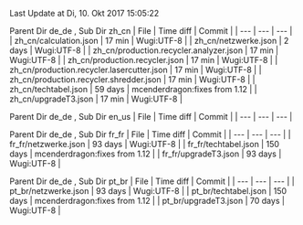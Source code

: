 Last Update at Di, 10. Okt 2017 15:05:22


Parent Dir de_de , Sub Dir zh_cn
| File | Time diff | Commit |
| --- | --- | --- |
| zh_cn/calculation.json | 17 min | Wugi:UTF-8 |
| zh_cn/netzwerke.json | 2 days | Wugi:UTF-8 |
| zh_cn/production.recycler.analyzer.json | 17 min | Wugi:UTF-8 |
| zh_cn/production.recycler.json | 17 min | Wugi:UTF-8 |
| zh_cn/production.recycler.lasercutter.json | 17 min | Wugi:UTF-8 |
| zh_cn/production.recycler.shredder.json | 17 min | Wugi:UTF-8 |
| zh_cn/techtabel.json | 59 days | mcenderdragon:fixes from 1.12 |
| zh_cn/upgradeT3.json | 17 min | Wugi:UTF-8 |


Parent Dir de_de , Sub Dir en_us
| File | Time diff | Commit |
| --- | --- | --- |


Parent Dir de_de , Sub Dir fr_fr
| File | Time diff | Commit |
| --- | --- | --- |
| fr_fr/netzwerke.json | 93 days | Wugi:UTF-8 |
| fr_fr/techtabel.json | 150 days | mcenderdragon:fixes from 1.12 |
| fr_fr/upgradeT3.json | 93 days | Wugi:UTF-8 |


Parent Dir de_de , Sub Dir pt_br
| File | Time diff | Commit |
| --- | --- | --- |
| pt_br/netzwerke.json | 93 days | Wugi:UTF-8 |
| pt_br/techtabel.json | 150 days | mcenderdragon:fixes from 1.12 |
| pt_br/upgradeT3.json | 70 days | Wugi:UTF-8 |


